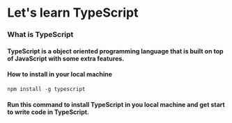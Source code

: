 # Let's learn TypeScript

### What is TypeScript

#### TypeScript is a object oriented programming language that is built on top of JavaScript with some extra features.

#### How to install in your local machine

```
npm install -g typescript
```

#### Run this command to install TypeScript in you local machine and get start to write code in TypeScript.
